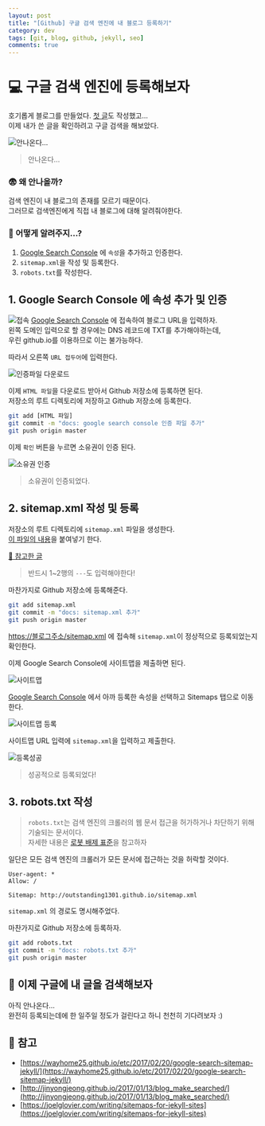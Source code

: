 ```yaml
---
layout: post
title: "[Github] 구글 검색 엔진에 내 블로그 등록하기"
category: dev
tags: [git, blog, github, jekyll, seo]
comments: true
---
```


# 💻 구글 검색 엔진에 등록해보자

호기롭게 블로그를 만들었다. [첫 글](https://outstanding1301.github.io/git/2020/12/30/the-angularjs-commit-conventions/)도 작성했고...  
이제 내가 쓴 글을 확인하려고 구글 검색을 해보았다.

![안나온다...](https://github.com/outstanding1301/outstanding1301.github.io/blob/master/imgs/git/2021-01-07-google-search-engine/google-search.png?raw=true)
> 안나온다...

### 😨 왜 안나올까?  
검색 엔진이 내 블로그의 존재를 모르기 때문이다.  
그러므로 검색엔진에게 직접 내 블로그에 대해 알려줘야한다.

### 🧐 어떻게 알려주지...?

1. [Google Search Console](https://search.google.com/search-console/welcome?hl=ko&utm_source=wmx&utm_medium=deprecation-pane&utm_content=home) 에 `속성`을 추가하고 인증한다.
2. `sitemap.xml`을 작성 및 등록한다.
3. `robots.txt`를 작성한다.

## 1. Google Search Console 에 속성 추가 및 인증

![접속](https://github.com/outstanding1301/outstanding1301.github.io/blob/master/imgs/git/2021-01-07-google-search-engine/google-search-console-1.png?raw=true)
[Google Search Console](https://search.google.com/search-console/welcome?hl=ko&utm_source=wmx&utm_medium=deprecation-pane&utm_content=home) 에 접속하여 블로그 URL을 입력하자.  
왼쪽 도메인 입력으로 할 경우에는 DNS 레코드에 TXT를 추가해야하는데,  
우린 github.io를 이용하므로 이는 불가능하다.  

따라서 오른쪽 `URL 접두어`에 입력한다.

![인증파일 다운로드](https://github.com/outstanding1301/outstanding1301.github.io/blob/master/imgs/git/2021-01-07-google-search-engine/google-search-console-2.png?raw=true)

이제 `HTML 파일`을 다운로드 받아서 Github 저장소에 등록하면 된다.  
저장소의 루트 디렉토리에 저장하고 Github 저장소에 등록한다.  

```bash
git add [HTML 파일]
git commit -m "docs: google search console 인증 파일 추가"
git push origin master
```

이제 `확인` 버튼을 누르면 소유권이 인증 된다.  

![소유권 인증](https://github.com/outstanding1301/outstanding1301.github.io/blob/master/imgs/git/2021-01-07-google-search-engine/google-search-console-3.png?raw=true)

> 소유권이 인증되었다.

## 2. sitemap.xml 작성 및 등록
저장소의 루트 디렉토리에 `sitemap.xml` 파일을 생성한다.  
[이 파일의 내용](https://github.com/outstanding1301/outstanding1301.github.io/blob/master/sitemap.xml)을 붙여넣기 한다.

[🧐 참고한 글]([https://joelglovier.com/writing/sitemaps-for-jekyll-sites](https://joelglovier.com/writing/sitemaps-for-jekyll-sites))

> 반드시 1~2행의 `---`도 입력해야한다!

마찬가지로 Github 저장소에 등록해준다.

```bash
git add sitemap.xml
git commit -m "docs: sitemap.xml 추가"
git push origin master
```

[https://블로그주소/sitemap.xml](https://outstanding1301.github.io/sitemap.xml) 에 접속해 `sitemap.xml`이 정상적으로 등록되었는지 확인한다.

 이제 Google Search Console에 사이트맵을 제출하면 된다.

![사이트맵](https://github.com/outstanding1301/outstanding1301.github.io/blob/master/imgs/git/2021-01-07-google-search-engine/sitemap-1.png?raw=true)

[Google Search Console](https://search.google.com/search-console) 에서 아까 등록한 속성을 선택하고 Sitemaps 탭으로 이동한다.

![사이트맵 등록](https://github.com/outstanding1301/outstanding1301.github.io/blob/master/imgs/git/2021-01-07-google-search-engine/sitemap-2.png?raw=true)

사이트맵 URL 입력에 `sitemap.xml`을 입력하고 제출한다.

![등록성공](https://github.com/outstanding1301/outstanding1301.github.io/blob/master/imgs/git/2021-01-07-google-search-engine/sitemap-3.png?raw=true)
> 성공적으로 등록되었다!

## 3. robots.txt 작성
> `robots.txt`는 검색 엔진의 크롤러의 웹 문서 접근을 허가하거나 차단하기 위해 기술되는 문서이다.  
자세한 내용은 [로봇 배제 표준](https://ko.wikipedia.org/wiki/%EB%A1%9C%EB%B4%87_%EB%B0%B0%EC%A0%9C_%ED%91%9C%EC%A4%80)을 참고하자

일단은 모든 검색 엔진의 크롤러가 모든 문서에 접근하는 것을 허락할 것이다.

```
User-agent: *
Allow: /

Sitemap: http://outstanding1301.github.io/sitemap.xml
```

```sitemap.xml``` 의 경로도 명시해주었다.

마찬가지로 Github 저장소에 등록하자.

```bash
git add robots.txt
git commit -m "docs: robots.txt 추가"
git push origin master
```

## 🔎 이제 구글에 내 글을 검색해보자

아직 안나온다...  
완전히 등록되는데에 한 일주일 정도가 걸린다고 하니 천천히 기다려보자 :)

## 🚀 참고
- [https://wayhome25.github.io/etc/2017/02/20/google-search-sitemap-jekyll/](https://wayhome25.github.io/etc/2017/02/20/google-search-sitemap-jekyll/)
- [http://jinyongjeong.github.io/2017/01/13/blog_make_searched/](http://jinyongjeong.github.io/2017/01/13/blog_make_searched/)
- [https://joelglovier.com/writing/sitemaps-for-jekyll-sites](https://joelglovier.com/writing/sitemaps-for-jekyll-sites)